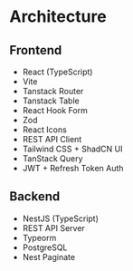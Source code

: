 # Architecture

## Frontend
- React (TypeScript)
- Vite
- Tanstack Router
- Tanstack Table
- React Hook Form
- Zod
- React Icons
- REST API Client
- Tailwind CSS + ShadCN UI
- TanStack Query
- JWT + Refresh Token Auth

## Backend
- NestJS (TypeScript)
- REST API Server
- Typeorm
- PostgreSQL
- Nest Paginate






